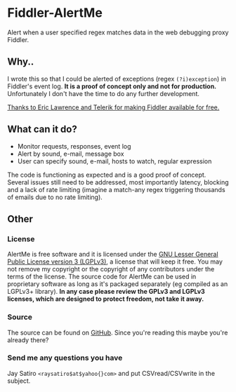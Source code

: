 Fiddler-AlertMe
===============

Alert when a user specified regex matches data in the web debugging proxy Fiddler.

Why..
-----

I wrote this so that I could be alerted of exceptions (regex `(?i)exception`) in Fiddler's event log. **It is a proof of concept only and not for production.** Unfortunately I don't have the time to do any further development.

[Thanks to Eric Lawrence and Telerik for making Fiddler available for free.](http://www.telerik.com/fiddler)

What can it do?
---------------

* Monitor requests, responses, event log
* Alert by sound, e-mail, message box
* User can specify sound, e-mail, hosts to watch, regular expression

The code is functioning as expected and is a good proof of concept. Several issues still need to be addressed, most importantly latency, blocking and a lack of rate limiting (imagine a match-any regex triggering thousands of emails due to no rate limiting).

Other
-----


### License

AlertMe is free software and it is licensed under the [GNU Lesser General Public License version 3 (LGPLv3)](http://www.gnu.org/licenses/lgpl-3.0.html), a license that will keep it free. You may not remove my copyright or the copyright of any contributors under the terms of the license. The source code for AlertMe can be used in proprietary software as long as it's packaged separately (eg compiled as an LGPLv3+ library). **In any case please review the GPLv3 and LGPLv3 licenses, which are designed to protect freedom, not take it away.**

### Source

The source can be found on [GitHub](https://github.com/jay/Fiddler-AlertMe). Since you're reading this maybe you're already there?

### Send me any questions you have

Jay Satiro `<raysatiro$at$yahoo{}com>` and put CSVread/CSVwrite in the subject.
